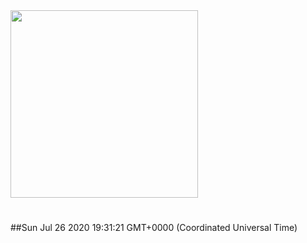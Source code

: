 <img width="300px" src="https://sickrage.ca/img/logo-stacked.png" />

# 

##Sun Jul 26 2020 19:31:21 GMT+0000 (Coordinated Universal Time)


